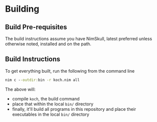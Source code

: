 # Building

## Build Pre-requisites

The build instructions assume you have NimSkull, latest preferred unless
otherwise noted, installed and on the path.

## Build Instructions

To get everything built, run the following from the command line

```cmd
nim c --outdir:bin -r koch.nim all
```

The above will:
- compile `koch`, the build command
- place that within the local `bin/` directory
- finally, it'll build all programs in this repository and place their
  executables in the local `bin/` directory